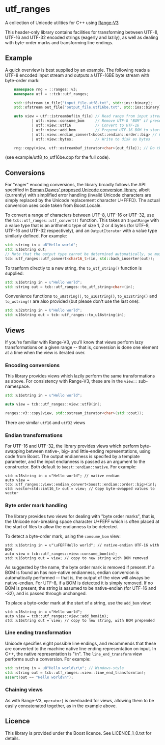 
# utf_ranges

A collection of Unicode utilities for C++ using [Range-V3](https://github.com/ericniebler/range-v3)

This header-only library contains facilities for transforming between UTF-8, UTF-16 and UTF-32 encoded strings (eagerly and lazily), as well as dealing with byte-order marks and transforming line endings.

## Example

A quick overview is best supplied by an example. The following reads a UTF-8 encoded input stream and outputs a UTF-16BE byte stream with byte-order mark:

```cpp
    namespace rng = ::ranges::v3;
    namespace utf = ::tcb::utf_ranges;

    std::ifstream in_file{"input_file.utf8.txt", std::ios::binary};
    std::ofstream out_file{"output_file.utf16be.txt", std::ios::binary};

    auto view = utf::istreambuf(in_file) // Read range from input stream
            | utf::view::consume_bom     // Remove UTF-8 "BOM" if present
            | utf::view::utf16           // Convert to UTF-16
            | utf::view::add_bom         // Prepend UTF-16 BOM to start of range
            | utf::view::endian_convert<boost::endian::order::big> // Convert to big-endian
            | utf::view::bytes;          // Write to disk as bytes

    rng::copy(view, utf::ostreambuf_iterator<char>{out_file}); // Do the copy
```

(see example/utf8_to_utf16be.cpp for the full code).

## Conversions

For "eager" encoding conversions, the library broadly follows the API specified in [Beman Dawes' proposed Unicode conversion library](https://github.com/Beman/unicode/tree/std-proposal), albeit (currently) with simplified error handling (invalid Unicode characters are simply replaced by the Unicode replacement character U+FFFD). The actual conversion uses code taken from Boost.Locale.

To convert a range of characters between UTF-8, UTF-16 or UTF-32, use the `tcb::utf_ranges::utf_convert()` function. This takes an `InputRange` with a value type that is an arithmetic type of size 1, 2 or 4 bytes (for UTF-8, UTF-16 and UTF-32 respectively), and an `OutputIterator` with a value type similarly defined. For example:

```cpp
std::string in = u8"Hello world";
std::u16string out;
// Note that the output type cannot be determined automatically, so must be specified
tcb::utf_ranges::utf_convert<char16_t>(in, std::back_inserter(out));
```

To tranform directly to a new string, the `to_utf_string()` function is supplied:

```cpp
std::u16string in = u"Hello world";
std::string out = tcb::utf_ranges::to_utf_string<char>(in);
```

Convenience functions `to_u8string()`, `to_u16string()`, `to_u32string()` and `to_wstring()` are also provided (but please don't use the last one):

```cpp
std::u32string in = U"Hello world";
std::u16string out = tcb::utf_ranges::to_u16string(in);
```

## Views

If you're familiar with Range-V3, you'll know that views perform lazy transformations on a given range -- that is, conversion is done one element at a time when the view is iterated over.

### Encoding conversions

This library provides views which lazily perform the same transformations as above. For consistency with Range-V3, these are in the `view::` sub-namespace.

```cpp
std::u16string in = u"Hello world";

auto view = tcb::utf_ranges::view::utf8(in);

ranges::v3::copy(view, std::ostream_iterator<char>(std::cout));
```

There are similar `utf16` and `utf32` views

### Endian transformations

For UTF-16 and UTF-32, the library provides views which perform byte-swapping between native-, big- and little-ending representations, using code from Boost. The output endianness is specifed by a template parameter, and the input endianness is passed as an argument to the constructor. Both default to `boost::endian::native`. For example:

```
std::u16string in = u"Hello world"; // native endian
auto view = tcb::utf_ranges::view::endian_convert<boost::endian::order::big>(in);
std::vector<std::int16_t> out = view; // Copy byte-swapped values to vector
```

### Byte order mark handling

The library provides two views for dealing with "byte order marks", that is, the Unicode non-breaking space character U+FEFF which is often placed at the start of files to allow the endianness to be detected.

To detect a byte-order mark, using the `consume_bom` view:

```
std::u16string in = u"\uFEFFHello world"; // native-endian UTF-16 with BOM
auto view = tcb::utf_ranges::view::consume_bom(in);
std::u16string out = view; // copy to new string with BOM removed
```

As suggested by the name, the byte order mark is removed if present. If a BOM is found an has non-native endianness, endian conversion is automatically performed -- that is, the output of the view will always be native-endian. For UTF-8, if a BOM is detected it is simply removed. If no BOM is present, the string is assumed to be native-endian (for UTF-16 and -32), and is passed through unchanged.

To place a byte-order mark at the start of a string, use the `add_bom` view:

```
std::u16string in = u"Hello world";
auto view = tcb::utf_ranges::view::add_bom(in);
std::u16string out = view; // copy to new string, with BOM prepended
```

### Line ending transformation

Unicode specifies eight possible line endings, and recommends that these are converted to the machine native line ending representation on input. In C++, the native representation is "\n". The `line_end_transform` view performs such a conversion. For example:

```cpp
std::string in = u8"Hello world\r\n"; // Windows-style
std::string out = tcb::utf_ranges::view::line_end_transform(in);
assert(out == "Hello world\n");
```

### Chaining views

As with Range-V3, `operator|` is overloaded for views, allowing them to be easily concatenated together, as in the example above.

## Licence

This library is provided under the Boost licence. See LICENCE_1_0.txt for details.
